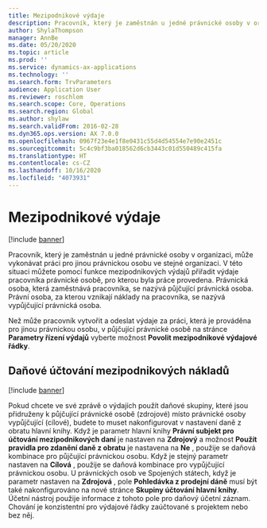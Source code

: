 ```yaml
---
title: Mezipodnikové výdaje
description: Pracovník, který je zaměstnán u jedné právnické osoby v organizaci, může vykonávat práci pro jinou právnickou osobu ve stejné organizaci. V této situaci můžete pomocí funkce mezipodnikových výdajů přiřadit výdaje pracovníka právnické osobě, pro kterou byla práce provedena.
author: ShylaThompson
manager: AnnBe
ms.date: 05/20/2020
ms.topic: article
ms.prod: ''
ms.service: dynamics-ax-applications
ms.technology: ''
ms.search.form: TrvParameters
audience: Application User
ms.reviewer: roschlom
ms.search.scope: Core, Operations
ms.search.region: Global
ms.author: shylaw
ms.search.validFrom: 2016-02-28
ms.dyn365.ops.version: AX 7.0.0
ms.openlocfilehash: 0967f23e4e1f8e0431c55d4d54554e7e90e2451c
ms.sourcegitcommit: 5c4c9bf3ba018562d6cb3443c01d550489c415fa
ms.translationtype: HT
ms.contentlocale: cs-CZ
ms.lasthandoff: 10/16/2020
ms.locfileid: "4073931"
---
```

# <a name="intercompany-expenses"></a>Mezipodnikové výdaje

[!include [banner](../includes/banner.md)]

Pracovník, který je zaměstnán u jedné právnické osoby v organizaci, může vykonávat práci pro jinou právnickou osobu ve stejné organizaci. V této situaci můžete pomocí funkce mezipodnikových výdajů přiřadit výdaje pracovníka právnické osobě, pro kterou byla práce provedena. Právnická osoba, která zaměstnává pracovníka, se nazývá půjčující právnická osoba. Právní osoba, za kterou vznikají náklady na pracovníka, se nazývá vypůjčující právnická osoba. 

Než může pracovník vytvořit a odeslat výdaje za práci, která je prováděna pro jinou právnickou osobu, v půjčující právnické osobě na stránce **Parametry řízení výdajů** vyberte možnost **Povolit mezipodnikové výdajové řádky**. 

## <a name="tax-posting-for-intercompany-expenses"></a>Daňové účtování mezipodnikových nákladů

[!include [banner](../includes/banner.md)]

Pokud chcete ve své zprávě o výdajích použít daňové skupiny, které jsou přidruženy k půjčující právnické osobě (zdrojové) místo právnické osoby vypůjčující (cílové), budete to muset nakonfigurovat v nastavení daně z obratu hlavní knihy. Když je parametr hlavní knihy **Právní subjekt pro účtování mezipodnikových daní** je nastaven na **Zdrojový** a možnost **Použít pravidla pro zdanění daně z obratu** je nastavena na **Ne** , použije se daňová kombinace pro půjčující právnickou osobu. Když je stejný parametr nastaven na **Cílová** , použije se daňová kombinace pro vypůjčující právnickou osobu. U právnických osob ve Spojených státech, když je parametr nastaven na **Zdrojová** , pole **Pohledávka z prodejní dáně** musí být také nakonfigurováno na nové stránce **Skupiny účtování hlavní knihy**. Účetní nástroj použije informace z tohoto pole pro daňový účetní záznam.   
Chování je konzistentní pro výdajové řádky zaúčtované s projektem nebo bez něj.  
